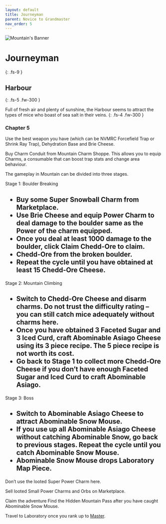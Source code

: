 ```yaml
---
layout: default
title: Journeyman
parent: Novice to Grandmaster
nav_order: 5
---
```


 <img src="https://www.mousehuntgame.com/images/environments/7fb74d6bb5148169a41e9e999f8d72ee.jpg" alt="Mountain's Banner"> 

# Journeyman
{: .fs-9 }

## Harbour
{: .fs-5 .fw-300 }

Full of fresh air and plenty of sunshine, the Harbour seems to attract the types of mice who boast of sea salt in their veins.
{: .fs-4 .fw-300 }

### Chapter 5

Use the best weapon you have (which can be NVMRC Forcefield Trap or Shrink Ray Trap), Dehydration Base and Brie Cheese.

Buy Charm Conduit from Mountain Charm Shoppe. This allows you to equip Charms, a consumable that can boost trap stats and change area behaviour.

The gameplay in Mountain can be divided into three stages.

<p>Stage 1: Boulder Breaking
    <h2><ul>
    <li>Buy some Super Snowball Charm from Marketplace.</li>
    <li>Use Brie Cheese and equip Power Charm to deal damage to the boulder same as the Power of the charm equipped.</li>
    <li>Once you deal at least 1000 damage to the boulder, click Claim Chedd-Ore to claim.</li> <li>Chedd-Ore from the broken boulder.</li>
    <li>Repeat the cycle until you have obtained at least 15 Chedd-Ore Cheese.</li>
    </ul></h2>
Stage 2: Mountain Climbing
    <h2><ul>
    <li>Switch to Chedd-Ore Cheese and disarm charms. Do not trust the difficulty rating – you can still catch mice adequately without charms here.</li>
    <li>Once you have obtained 3 Faceted Sugar and 3 Iced Curd, craft Abominable Asiago Cheese using its 3 piece recipe. The 5 piece recipe is not worth its cost.</li>
    <li>Go back to Stage 1 to collect more Chedd-Ore Cheese if you don’t have enough Faceted Sugar and Iced Curd to craft Abominable Asiago.</li>
    </h2>
Stage 3: Boss
    <h2><ul>
    <li>Switch to Abominable Asiago Cheese to attract Abominable Snow Mouse.</li>
    <li>If you use up all Abominable Asiago Cheese without catching Abominable Snow, go back to previous stages. Repeat the cycle until you catch Abominable Snow Mouse.</li>
    <li>Abominable Snow Mouse drops Laboratory Map Piece.</li>
    </ul></h2></p>

Don’t use the looted Super Power Charm here.

Sell looted Small Power Charms and Orbs on Marketplace.

Claim the adventure Find the Hidden Mountain Pass after you have caught Abominable Snow Mouse.

Travel to Laboratory once you rank up to [Master](https://kuhmann.github.io/mhbasics/docs/NtGM/Master).